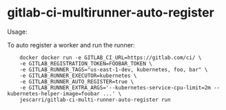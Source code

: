 gitlab-ci-multirunner-auto-register
==================================

Usage:

To auto register a worker and run the runner:

```
    docker docker run -e GITLAB_CI_URL=https://gitlab.com/ci/ \
    -e GITLAB_REGISTRATION_TOKEN=FOOBAR_TOKEN \
    -e GITLAB_RUNNER_TAGS="us-east-1-dev, kubernetes, foo, bar" \
    -e GITLAB_RUNNER_EXECUTOR=kubernetes \
    -e GITLAB_RUNNER_AUTO_REGISTER=true \
    -e GITLAB_RUNNER_EXTRA_ARGS='--kubernetes-service-cpu-limit=2m --kubernetes-helper-image=foobar ...' \
    jescarri/gitlab-ci-multi-runner-auto-register run
```
